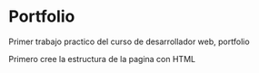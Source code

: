 # Portfolio

Primer trabajo practico del curso de desarrollador web, portfolio

Primero cree la estructura de la pagina con HTML
